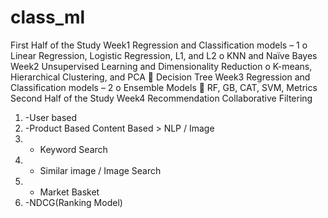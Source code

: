 # class_ml
First Half of the Study
Week1
Regression and Classification models – 1
o    Linear Regression, Logistic Regression, L1, and L2
o    KNN and Naïve Bayes 
Week2
Unsupervised Learning and Dimensionality Reduction
o    K-means, Hierarchical Clustering, and PCA
    Decision Tree
Week3
Regression and Classification models – 2
o    Ensemble Models
    RF, GB, CAT, SVM, Metrics
Second Half of the Study
Week4
Recommendation
Collaborative Filtering
1)   -User based
2)  -Product Based
Content Based > NLP / Image
3)   - Keyword Search
4)  - Similar image / Image Search
5) - Market Basket
6) -NDCG(Ranking Model)

